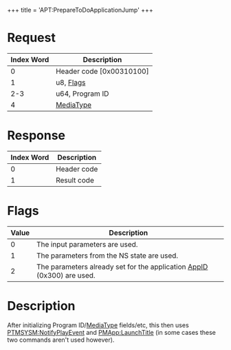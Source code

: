 +++
title = 'APT:PrepareToDoApplicationJump'
+++

# Request

| Index Word | Description                                                  |
|------------|--------------------------------------------------------------|
| 0          | Header code \[0x00310100\]                                   |
| 1          | u8, [Flags](APT:PrepareToDoApplicationJump#Flags "wikilink") |
| 2-3        | u64, Program ID                                              |
| 4          | [MediaType](Filesystem_services#MediaType "wikilink")        |

# Response

| Index Word | Description |
|------------|-------------|
| 0          | Header code |
| 1          | Result code |

# Flags

| Value | Description                                                                                                     |
|-------|-----------------------------------------------------------------------------------------------------------------|
| 0     | The input parameters are used.                                                                                  |
| 1     | The parameters from the NS state are used.                                                                      |
| 2     | The parameters already set for the application [AppID](NS_and_APT_Services#AppIDs "wikilink") (0x300) are used. |

# Description

After initializing Program
ID/[MediaType](Filesystem_services#MediaType "wikilink") fields/etc,
this then uses
[PTMSYSM:NotifyPlayEvent](PTMSYSM:NotifyPlayEvent "wikilink") and
[PMApp:LaunchTitle](PMApp:LaunchTitle "wikilink") (in some cases these
two commands aren't used however).